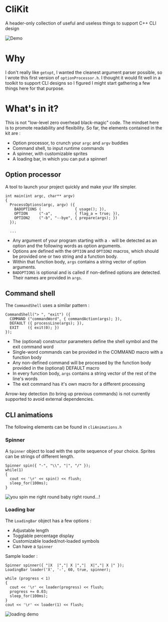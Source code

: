 # CliKit
A header-only collection of useful and useless things to support C++ CLI design

![Demo](https://i.imgur.com/AH3a7Ua.gif)

# Why
I don't really like `getopt`, I wanted the cleanest argument parser possible, so I wrote this first version of `optionProcessor.h`. I thought it would fit well in a toolkit to support CLI designs so I figured I might start gathering a few things here for that purpose.

# What's in it?
This is not "low-level zero overhead black-magic" code. The mindset here is to promote readability and flexibility. So far, the elements contained in the kit are :
* Option processor, to crunch your `argc` and `argv` buddies
* Command shell, to input runtime commands
* A spinner, with customizable sprites
* A loading bar, in which you can put a spinner!

## Option processor
A tool to launch your project quickly and make your life simpler. 

    int main(int argc, char** argv)
    {
      ProcessOptions(argc, argv) ({
        BADOPTIONS (               { usage(); }),
        OPTION     ("-a",          { flag_a = true; }),
        OPTION2    ("-b", "--bye", { prepare(args); })
      });

      ...

* Any argument of your program starting with a `-` will be detected as an option and the following words as option arguments.
* Options are defined with the `OPTION` and `OPTION2` macros, which should be provided one or two string and a function body.
* Within that function body, `args` contains a string vector of option arguments.
* `BADOPTIONS` is optional and is called if non-defined options are detected. Their names are provided in `args`.

## Command shell

The `CommandShell` uses a similar pattern :

    CommandShell("> ", "exit") ({
      COMMAND ("commandWord", { commandAction(args); }),
	  DEFAULT ({ processLine(args); }),
	  EXIT	  ({ exit(0); })
	});

* The (optional) constructor parameters define the shell symbol and the exit command word
* Single-word commands can be provided in the COMMAND macro with a function body
* Any non-defined command will be processed by the function body provided in the (optional) DEFAULT macro
* In every function body, `args` contains a string vector of the rest of the line's words
* The exit command has it's own macro for a different processing

Arrow-key detection (to bring up previous commands) is not currently supported to avoid external dependencies.

## CLI animations
The following elements can be found in `cliAnimations.h`

### Spinner
A `Spinner` object to load with the sprite sequence of your choice. Sprites can be strings of different length.

    Spinner spin({ "-", "\\", "|", "/" });
    while(1) 
    { 
      cout << '\r' << spin() << flush; 
      sleep_for(100ms); 
    }
    
![you spin me right round baby right round...!](https://i.gyazo.com/e2e125edb8b0fb0fe4e4f5c3872b5c94.gif)

### Loading bar
The `LoadingBar` object has a few options :
* Adjustable length
* Togglable percentage display
* Customizable loaded/not-loaded symbols
* Can have a `Spinner`

Sample loader :

    Spinner spinner({ "|X  |","| X |","|  X|","| X |" });
    LoadingBar loader('X', '-', 60, true, spinner);

    while (progress < 1)
    {
      cout << '\r' << loader(progress) << flush;
      progress += 0.03;
      sleep_for(100ms);
    }
    cout << '\r' << loader(1) << flush;
    
![loading demo](https://i.gyazo.com/1939e04f22e6c99e58c1963d39d2ba1c.gif)
